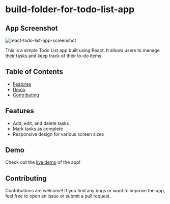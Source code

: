 # build-folder-for-todo-list-app

## App Screenshot
![react-todo-list-app-screenshot](https://github.com/KabahitaVictoria/build-folder-for-todo-list-app/assets/89969629/dba1f55b-fb9c-423c-bc1f-2df9ee6f0018)


This is a simple Todo List app built using React. It allows users to manage their tasks and keep track of their to-do items.

## Table of Contents

- [Features](#features)
- [Demo](#demo)
- [Contributing](#contributing)

## Features

- Add, edit, and delete tasks
- Mark tasks as complete
- Responsive design for various screen sizes

## Demo

Check out the [live demo](https://calm-truffle-4732f7.netlify.app/form) of the app!

## Contributing
Contributions are welcome! If you find any bugs or want to improve the app, feel free to open an issue or submit a pull request.
